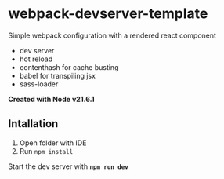 # webpack-devserver-template
 Simple webpack configuration with a rendered react component 
 - dev server
 - hot reload
 - contenthash for cache busting
 - babel for transpiling jsx
 - sass-loader
 
**Created with Node v21.6.1**

## Intallation
1. Open folder with IDE
2. Run  ```npm install```

Start the dev server with **```npm run dev```**